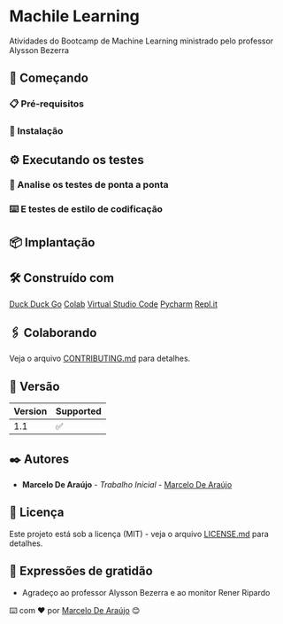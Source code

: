 # Machile Learning

Atividades do Bootcamp de Machine Learning ministrado pelo professor Alysson Bezerra

## 🚀 Começando


### 📋 Pré-requisitos



### 🔧 Instalação



## ⚙️ Executando os testes



### 🔩 Analise os testes de ponta a ponta



### ⌨️ E testes de estilo de codificação



## 📦 Implantação



## 🛠️ Construído com

[Duck Duck Go](https://duckduckgo.com)
[Colab](https://colab.research.google.com)
[Virtual Studio Code](https://code.visualstudio.com)
[Pycharm](https://www.jetbrains.com/pycharm/)
[Repl.it](https://replit.com)

## 🖇️ Colaborando

Veja o arquivo [CONTRIBUTING.md](https://github.com/AIWASS23/ML/blob/main/CONTRIBUTING.md) para detalhes.

## 📌 Versão

| Version | Supported          |
| ------- | ------------------ |
| 1.1     | :white_check_mark: |

## ✒️ Autores

* **Marcelo De Araújo** - *Trabalho Inicial* - [Marcelo De Araújo](https://github.com/AIWASS23)


## 📄 Licença

Este projeto está sob a licença (MIT) - veja o arquivo [LICENSE.md](https://github.com/usuario/projeto/licenca) para detalhes.

## 🎁 Expressões de gratidão

* Agradeço ao professor Alysson Bezerra e ao monitor Rener Ripardo

⌨️ com ❤️ por [Marcelo De Araújo](https://gist.github.com/AIWASS23) 😊
